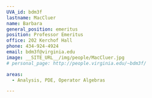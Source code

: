 ```yaml
---
UVA_id: bdm3f
lastname: MacCluer
name: Barbara
general_position: emeritus
position: Professor Emeritus
office: 202 Kerchof Hall
phone: 434-924-4924
email: bdm3f@virginia.edu
image: __SITE_URL__/img/people/MacCluer.jpg
# personal_page: http://people.virginia.edu/~bdm3f/

areas:
  - Analysis, PDE, Operator Algebras

---
```

